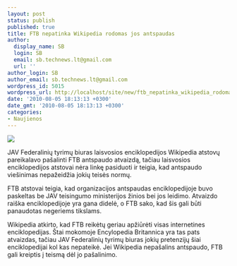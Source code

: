 ```yaml
---
layout: post
status: publish
published: true
title: FTB nepatinka Wikipedia rodomas jos antspaudas
author:
  display_name: SB
  login: SB
  email: sb.technews.lt@gmail.com
  url: ''
author_login: SB
author_email: sb.technews.lt@gmail.com
wordpress_id: 5015
wordpress_url: http://localhost/site/new/ftb_nepatinka_wikipedia_rodomas_jos_antspaudas/
date: '2010-08-05 18:13:13 +0300'
date_gmt: '2010-08-05 18:13:13 +0300'
categories:
- Naujienos
---
```

<div class="imgright"><img src="http://t0.gstatic.com/images?q=tbn:wx-UsyYbvp7OKM:http://upload.wikimedia.org/wikipedia/commons/thumb/6/63/Wikipedia-logo.png/600px-Wikipedia-logo.png"  /></div>
<p>JAV Federalinių tyrimų biuras laisvosios enciklopedijos Wikipedia atstovų pareikalavo pašalinti FTB antspaudo atvaizdą, tačiau laisvosios enciklopedijos atstovai nėra linkę pasiduoti ir teigia, kad antspaudo viešinimas nepažeidžia jokių teisės normų.</p>
<p>FTB atstovai teigia, kad organizacijos antspaudas enciklopedijoje buvo paskeltas be JAV teisingumo ministerijos žinios bei jos leidimo. Atvaizdo raiška enciklopedijoje yra gana didelė, o FTB sako, kad šis gali būti panaudotas negeriems tikslams.</p>
<p>Wikipedia atkirto, kad FTB reikėtų geriau apžiūrėti visas internetines enciklopedijas. Štai mokomoje Encylopedia Britannica yra tas pats atvaizdas, tačiau JAV Federalinių tyrimų biuras jokių pretenzijų šiai enciklopedijai kol kas nepateikė. Jei Wikipedia nepašalins antspaudo, FTB gali kreiptis į teismą dėl jo pašalinimo.<br /></p>
